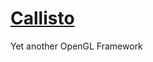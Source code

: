 # [Callisto](https://solarsystem.nasa.gov/moons/jupiter-moons/callisto/overview/ "NASA")
Yet another OpenGL Framework  

